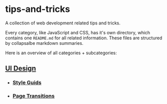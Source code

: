 # tips-and-tricks

A collection of web development related tips and tricks.

Every category, like JavaScript and CSS, has it's own directory, which contains one `README.md` for all related information. These files are structured by collapsalbe markdown summaries.

Here is an overview of all categories + subcategories:

## [UI Design](ui-design/README.md) <a name="ui-design"></a>

- ### [Style Guids](ui-design/README.md#style-guids)
- ### [Page Transitions](ui-design/README.md#page-transitions)

